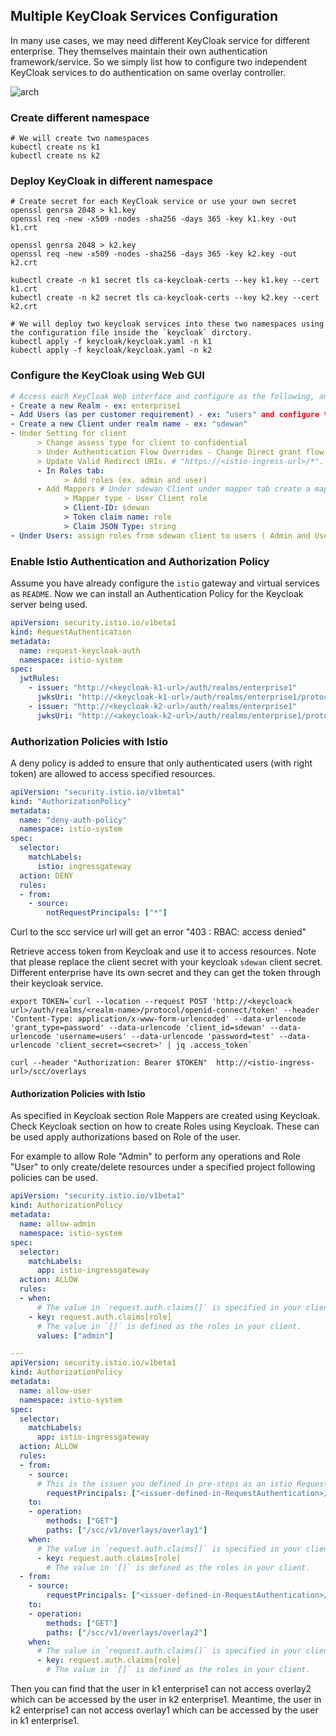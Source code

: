 ## Multiple KeyCloak Services Configuration

In many use cases, we may need different KeyCloak service for different enterprise. They themselves maintain their own authentication framework/service. So we simply list how to configure two independent KeyCloak services to do authentication on same overlay controller.

![arch](https://github.com/akraino-edge-stack/icn-sdwan/tree/master/central-controller/docs/istio/mutl-key.png)

### Create different namespace

```shell
# We will create two namespaces
kubectl create ns k1
kubectl create ns k2
```



### Deploy KeyCloak in different namespace

```shell
# Create secret for each KeyCloak service or use your own secret
openssl genrsa 2048 > k1.key
openssl req -new -x509 -nodes -sha256 -days 365 -key k1.key -out k1.crt

openssl genrsa 2048 > k2.key
openssl req -new -x509 -nodes -sha256 -days 365 -key k2.key -out k2.crt

kubectl create -n k1 secret tls ca-keycloak-certs --key k1.key --cert k1.crt
kubectl create -n k2 secret tls ca-keycloak-certs --key k2.key --cert k2.crt

# We will deploy two keycloak services into these two namespaces using the configuration file inside the `keycloak` dirctory.
kubectl apply -f keycloak/keycloak.yaml -n k1
kubectl apply -f keycloak/keycloak.yaml -n k2
```



### Configure the KeyCloak using Web GUI

```yaml
# Access each KeyCloak Web interface and configure as the following, and we do not need to distinguish the value in each KeyCloak Web Configuration.
- Create a new Realm - ex: enterprise1
- Add Users (as per customer requirement) - ex: "users" and configure the confidential password - ex:"test" in the first time
- Create a new Client under realm name - ex: "sdewan"
- Under Setting for client
      > Change assess type for client to confidential
      > Under Authentication Flow Overrides - Change Direct grant flow to direct grant
      > Update Valid Redirect URIs. # "https://<istio-ingress-url>/*".
      - In Roles tab:
            > Add roles (ex. admin and user)
      - Add Mappers # Under sdewan Client under mapper tab create a mapper
            > Mapper type - User Client role
            > Client-ID: sdewan
            > Token claim name: role
            > Claim JSON Type: string
- Under Users: assign roles from sdewan client to users ( Admin and User). Verify under sdewan Client roles for user are in the role.
```



### Enable Istio Authentication and Authorization Policy

Assume you have already configure the `istio` gateway and virtual services as `README`. Now we can install an Authentication Policy for the Keycloak server being used.

```yaml
apiVersion: security.istio.io/v1beta1
kind: RequestAuthentication
metadata:
  name: request-keycloak-auth
  namespace: istio-system
spec:
  jwtRules:
    - issuer: "http://<keycloak-k1-url>/auth/realms/enterprise1"
      jwksUri: "http://<keycloak-k1-url>/auth/realms/enterprise1/protocol/openid-connect/certs"
    - issuer: "http://<keycloak-k2-url>/auth/realms/enterprise1"
      jwksUri: "http://<akeycloak-k2-url>/auth/realms/enterprise1/protocol/openid-connect/certs"
```



### Authorization Policies with Istio

A deny policy is added to ensure that only authenticated users (with right token) are allowed to access specified resources.

```yaml
apiVersion: "security.istio.io/v1beta1"
kind: "AuthorizationPolicy"
metadata:
  name: "deny-auth-policy"
  namespace: istio-system
spec:
  selector:
    matchLabels:
      istio: ingressgateway
  action: DENY
  rules:
  - from:
    - source:
        notRequestPrincipals: ["*"]
```

Curl to the scc service url will get an error "403 : RBAC: access denied"

Retrieve access token from Keycloak and use it to access resources. Note that please replace the client secret with your keycloak `sdewan` client secret. Different enterprise have its own secret and they can get the token through their keycloak service.

```shell
export TOKEN=`curl --location --request POST 'http://<keycloack url>/auth/realms/<realm-name>/protocol/openid-connect/token' --header 'Content-Type: application/x-www-form-urlencoded' --data-urlencode 'grant_type=password' --data-urlencode 'client_id=sdewan' --data-urlencode 'username=users' --data-urlencode 'password=test' --data-urlencode 'client_secret=<secret>' | jq .access_token`

curl --header "Authorization: Bearer $TOKEN"  http://<istio-ingress-url>/scc/overlays
```

#### Authorization Policies with Istio

As specified in Keycloak section Role Mappers are created using Keycloak. Check Keycloak section on how to create Roles using Keycloak. These can be used apply authorizations based on Role of the user.

For example to allow Role "Admin" to perform any operations and Role "User" to only create/delete resources under a specified project following policies can be used.

```yaml
apiVersion: "security.istio.io/v1beta1"
kind: AuthorizationPolicy
metadata:
  name: allow-admin
  namespace: istio-system
spec:
  selector:
    matchLabels:
      app: istio-ingressgateway
  action: ALLOW
  rules:
  - when:
      # The value in `request.auth.claims[]` is specified in your client mapper with tag name `Token claim name`.
    - key: request.auth.claims[role]
      # The value in `[]` is defined as the roles in your client.
      values: ["admin"]

---
apiVersion: security.istio.io/v1beta1
kind: AuthorizationPolicy
metadata:
  name: allow-user
  namespace: istio-system
spec:
  selector:
    matchLabels:
      app: istio-ingressgateway
  action: ALLOW
  rules:
  - from:
    - source:
      # This is the issuer you defined in pre-steps as an istio RequestAuthentication with `/*`
        requestPrincipals: ["<issuer-defined-in-RequestAuthentication>/*"]
    to:
    - operation:
        methods: ["GET"]
        paths: ["/scc/v1/overlays/overlay1"]
    when:
      # The value in `request.auth.claims[]` is specified in your client mapper with tag name `Token claim name`.
      - key: request.auth.claims[role]
        # The value in `[]` is defined as the roles in your client.
  - from:
    - source:
        requestPrincipals: ["<issuer-defined-in-RequestAuthentication>/*"]
    to:
    - operation:
        methods: ["GET"]
        paths: ["/scc/v1/overlays/overlay2"]
    when:
      # The value in `request.auth.claims[]` is specified in your client mapper with tag name `Token claim name`.
      - key: request.auth.claims[role]
        # The value in `[]` is defined as the roles in your client.
```

Then you can find that the user in k1 enterprise1 can not access overlay2 which can be accessed by the user in k2 enterprise1. Meantime, the user in k2 enterprise1 can not access overlay1 which can be accessed by the user in k1 enterprise1.
